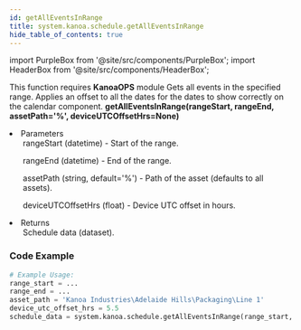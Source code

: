 ```yaml
---
id: getAllEventsInRange
title: system.kanoa.schedule.getAllEventsInRange
hide_table_of_contents: true
---
```


import PurpleBox from '@site/src/components/PurpleBox';
import HeaderBox from '@site/src/components/HeaderBox';

<PurpleBox>This function requires <b>KanoaOPS</b> module</PurpleBox>
<HeaderBox header="Description">
    Gets all events in the specified range. Applies an offset to all the dates for the dates to show correctly on the calendar component.
</HeaderBox>
<HeaderBox header="Syntax">
    <b>getAllEventsInRange(rangeStart, rangeEnd, assetPath='%', deviceUTCOffsetHrs=None)</b>
    <li>Parameters <br />
        <ul>rangeStart (datetime) - Start of the range.</ul>
        <ul>rangeEnd (datetime) - End of the range.</ul>
        <ul>assetPath (string, default='%') - Path of the asset (defaults to all assets).</ul>
        <ul>deviceUTCOffsetHrs (float) - Device UTC offset in hours.</ul>
    </li>
    <li>Returns <br />
        <ul>Schedule data (dataset).</ul>
    </li>
</HeaderBox>

### Code Example

```python
# Example Usage:
range_start = ...
range_end = ...
asset_path = 'Kanoa Industries\Adelaide Hills\Packaging\Line 1'
device_utc_offset_hrs = 5.5
schedule_data = system.kanoa.schedule.getAllEventsInRange(range_start, range_end, asset_path, device_utc_offset_hrs)

